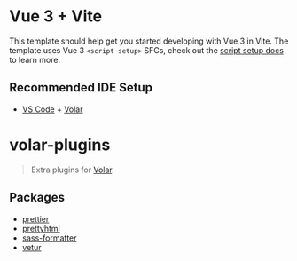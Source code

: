 # Vue 3 + Vite

This template should help get you started developing with Vue 3 in Vite. The template uses Vue 3 `<script setup>` SFCs, check out the [script setup docs](https://v3.vuejs.org/api/sfc-script-setup.html#sfc-script-setup) to learn more.

## Recommended IDE Setup

- [VS Code](https://code.visualstudio.com/) + [Volar](https://marketplace.visualstudio.com/items?itemName=Vue.volar)

# volar-plugins

> Extra plugins for [Volar](https://github.com/johnsoncodehk/volar).

## Packages

- [prettier](https://github.com/johnsoncodehk/volar-plugins/tree/master/packages/prettier)
- [prettyhtml](https://github.com/johnsoncodehk/volar-plugins/tree/master/packages/prettyhtml)
- [sass-formatter](https://github.com/johnsoncodehk/volar-plugins/tree/master/packages/sass-formatter)
- [vetur](https://github.com/johnsoncodehk/volar-plugins/tree/master/packages/vetur)
